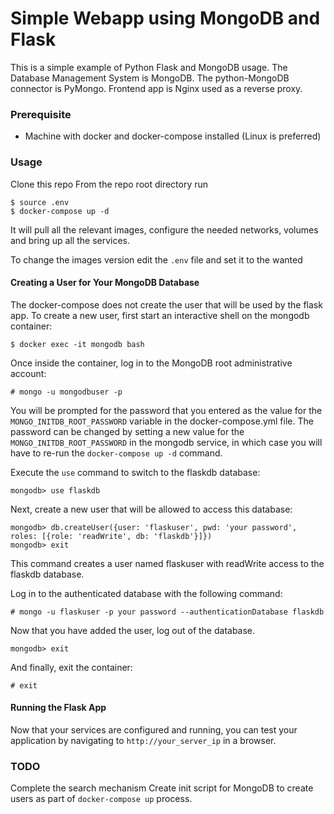# Simple Webapp using MongoDB and Flask

This is a simple example of Python Flask and MongoDB usage.
The Database Management System is MongoDB.
The python-MongoDB connector is PyMongo.
Frontend app is Nginx used as a reverse proxy.

### Prerequisite
- Machine with docker and docker-compose installed
(Linux is preferred)

### Usage

Clone this repo
From the repo root directory run

```
$ source .env
$ docker-compose up -d
```

It will pull all the relevant images, configure the needed networks, volumes and bring up all the services.

To change the images version edit the `.env` file and set it to the wanted

#### Creating a User for Your MongoDB Database
The docker-compose does not create the user that will be used by the flask app.
To create a new user, first start an interactive shell on the mongodb container:
```
$ docker exec -it mongodb bash
```
Once inside the container, log in to the MongoDB root administrative account:

```
# mongo -u mongodbuser -p
```

You will be prompted for the password that you entered as the value for the `MONGO_INITDB_ROOT_PASSWORD` variable in the docker-compose.yml file. The password can be changed by setting a new value for the `MONGO_INITDB_ROOT_PASSWORD` in the mongodb service, in which case you will have to re-run the `docker-compose up -d` command.

Execute the `use` command to switch to the flaskdb database:
```
mongodb> use flaskdb
```

Next, create a new user that will be allowed to access this database:

```
mongodb> db.createUser({user: 'flaskuser', pwd: 'your password', roles: [{role: 'readWrite', db: 'flaskdb'}]})
mongodb> exit
```
This command creates a user named flaskuser with readWrite access to the flaskdb database.

Log in to the authenticated database with the following command:

```
# mongo -u flaskuser -p your password --authenticationDatabase flaskdb
```

Now that you have added the user, log out of the database.

```
mongodb> exit
```

And finally, exit the container:
```
# exit
```

#### Running the Flask App

Now that your services are configured and running, you can test your application by navigating to `http://your_server_ip` in a browser.



### TODO
Complete the search mechanism
Create init script for MongoDB to create users as part of `docker-compose up` process.

<!-- ### External References:

 * [Nice PyMongo Tutorial](http://codehandbook.org/pymongo-tutorial-crud-operation-mongodb/) -->